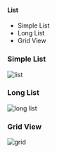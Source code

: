 #### List
* Simple List
* Long List
* Grid View
### Simple List
![list](https://user-images.githubusercontent.com/69578414/134225661-50b3c019-788a-43aa-9764-625c45b41044.PNG)

### Long List
![long list](https://user-images.githubusercontent.com/69578414/134378091-7f460df7-ae03-49d4-ada5-b1164ed0eb69.PNG)

### Grid View
![grid](https://user-images.githubusercontent.com/69578414/134395919-0053fc3e-e336-4ff0-81bf-d9f05202bc57.PNG)

